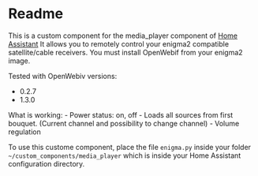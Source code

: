 # Readme

This is a custom component for the media_player component of [Home Assistant][1]
It allows you to remotely control your enigma2 compatible satellite/cable receivers.
You must install OpenWebif from your enigma2 image.

Tested with OpenWebiv versions:
  - 0.2.7
  - 1.3.0
  
What is working:
    - Power status: on, off
    - Loads all sources from first bouquet. (Current channel and possibility to change channel)
    - Volume regulation
    

To use this custome component, place the file `enigma.py` inside your folder `~/custom_components/media_player` which is inside your Home Assistant configuration directory.

[1]: https://home-assistant.io


